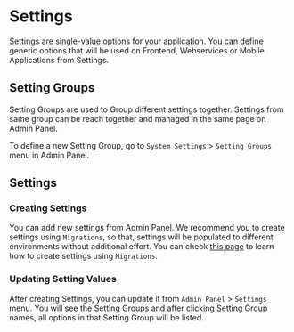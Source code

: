 # Settings

Settings are single-value options for your application. You can define generic options that will be used on Frontend, Webservices or Mobile Applications 
from Settings.

## Setting Groups

Setting Groups are used to Group different settings together. Settings from same group can be reach together and managed in the same page on Admin Panel.

To define a new Setting Group, go to `System Settings` > `Setting Groups` menu in Admin Panel.

## Settings

### Creating Settings

You can add new settings from Admin Panel. We recommend you to create settings using `Migrations`, so that, settings will be populated to different environments 
without additional effort. You can check [this page](https://thebutterfly.io/docs/#/migrations?id=settings) to learn how to create settings using `Migrations`.  

### Updating Setting Values

After creating Settings, you can update it from `Admin Panel` > `Settings` menu. You will see the Setting Groups and after clicking
Setting Group names, all options in that Setting Group will be listed. 
